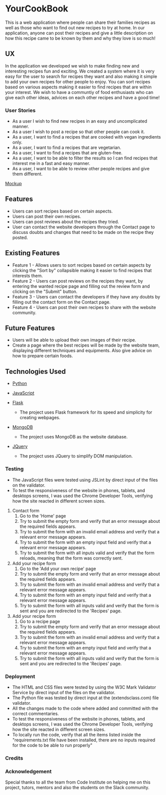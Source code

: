 # YourCookBook
This is a web application where people can share their families recipes as well as those who want to find out new recipes to try at home. In our application, anyone can post their recipes and give a little description on how this recipe came to be known by them and why they love is so much!


## UX
In the application we developed we wish to make finding new and interesting recipes fun and exciting. We created a system where it is very easy for the user to search for recipes they want and also making it simple to add your own recipes for other people to enjoy. You can sort recipes based on various aspects making it easier to find recipes that are within your interest.
We wish to have a communtiy of food enthusiasts who can give each other ideas, advices on each other recipes and have a good time!

### User Stories
* As a user I wish to find new recipes in an easy and uncomplicated manner.
* As a user I wish to post a recipe so that other people can cook it.
* As a user, I want to find a recipes that are cooked with vegan ingredients only.
* As a user, I want to find a recipes that are vegetarian.
* As a user, I want to find a recipes that are gluten-free.
* As a user, I want to be able to filter the results so I can find recipes that interest me in a fast and easy manner.
* As a user, I want to be able to review other people recipes and give them different.

[Mockup](mockup/recipe_website.pdf)

## Features 
* Users can sort recipes based on certain aspects.
* Users can post their own recipes.
* Users can post reviews about the recipes they tried.
* User can contact the website developers through the Contact page to discuss doubts and changes that need to be made on the recipe they posted.

## Existing Features
* Feature 1 - Allows users to sort recipes based on certain aspects by clicking the "Sort by" collapsible making it easier to find recipes that interests them.
* Feature 2 - Users can post reviews on the recipes they want, by entering the wanted recipe page and filling out the review form and clicking on the "Submit" button.
* Feature 3 - Users can contact the developers if they have any doubts by filling out the contact form on the Contact page.
* Feature 4 - Users can post their own recipes to share with the website community.

## Future Features
* Users will be able to upload their own images of their recipe.
* Create a page where the best recipes will be made by the website team, displaying different techniques and equipments. Also give advice on how to prepare certain foods.

## Technologies Used

* [Python](https://www.python.org/)

* [JavaScript](https://www.javascript.com/)

* [Flask](https://flask.palletsprojects.com/en/1.1.x/)
    * The project uses Flask framework for its speed and simplicity for creating webpages.
* [MongoDB](https://www.mongodb.com/)
    * The project uses MongoDB as the website database.
* [JQuery](https://jquery.com/)
    * The project uses JQuery to simplify DOM manipulation.

### Testing

* The JavaScript files were tested using JSLint by direct input of the files on the validator.
* To test the responsiveness of the website in phones, tablets, and desktops screens, I was used the Chrome Developer Tools, verifying how the site reacted in different screen sizes.
1. Contact form
    1. Go to the 'Home' page
    1. Try to submit the empty form and verify that an error message about the required fields appears.
    1. Try to submit the form with an invalid email address and verify that a relevant error message appears.
    1. Try to submit the form with an empty input field and verify that a relevant error message appears.
    1. Try to submit the form with all inputs valid and verify that the form reloads, meaning that the form was correctly sent.
2. Add your recipe form
    1. Go to the 'Add your own recipe' page
    1. Try to submit the empty form and verify that an error message about the required fields appears.
    1. Try to submit the form with an invalid email address and verify that a relevant error message appears.
    1. Try to submit the form with an empty input field and verify that a relevant error message appears.
    1. Try to submit the form with all inputs valid and verify that the form is sent and you are redirected to the 'Recipes' page. 
3. Add your recipe form
    1. Go to a recipe page
    1. Try to submit the empty form and verify that an error message about the required fields appears.
    1. Try to submit the form with an invalid email address and verify that a relevant error message appears.
    1. Try to submit the form with an empty input field and verify that a relevant error message appears.
    1. Try to submit the form with all inputs valid and verify that the form is sent and you are redirected to the 'Recipes' page. 

### Deployment
* The HTML and CSS files were tested by using the W3C Mark Validator Service by direct input of the files on the validator.
* The Python file was tested by direct input at the (extendsclass.com) file validator.
* All the changes made to the code where added and committed with the correct commentaries.
* To test the responsiveness of the website in phones, tablets, and desktops screens, I was used the Chrome Developer Tools, verifying how the site reacted in different screen sizes.
* To locally run the code, verify that all the items listed inside the "requirements.txt file have been installed, there are no inputs required for the code to be able to run properly"
### Credits
### Acknowledgement
Special thanks to all the team from Code Institute on helping me on this project, tutors, mentors and also the students on the Slack community.


